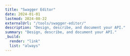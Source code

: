 ```yaml
---
title: "Swagger Editor"
date: 2024-01-01
lastmod: 2024-08-22
externalUrl: "/tools/swagger-editor/"
description: "Design, describe, and document your API."
summary: "Design, describe, and document your API."
_build:
  render: "link"
  list: "always"
---
```

